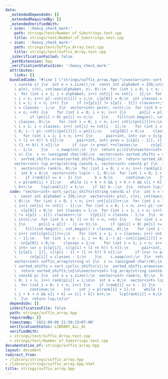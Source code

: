 ```yaml
---
data:
  _extendedDependsOn: []
  _extendedRequiredBy: []
  _extendedVerifiedWith:
  - icon: ':heavy_check_mark:'
    path: strings/test/Number_of_Substrings.test.cpp
    title: strings/test/Number_of_Substrings.test.cpp
  - icon: ':heavy_check_mark:'
    path: strings/test/Suffix_Array.test.cpp
    title: strings/test/Suffix_Array.test.cpp
  _isVerificationFailed: false
  _pathExtension: hpp
  _verificationStatusIcon: ':heavy_check_mark:'
  attributes:
    links: []
  bundledCode: "#line 1 \"strings/suffix_array.hpp\"\nvector<int> sort_cyclic_shifts(string\
    \ const& s) {\n  int n = s.size();\n  const int alphabet = 256;\n\n  vector<int>\
    \ p(n), c(n), cnt(max(alphabet, n), 0);\n  for (int i = 0; i < n; i++) cnt[s[i]]++;\n\
    \  for (int i = 1; i < alphabet; i++) cnt[i] += cnt[i - 1];\n  for (int i = 0;\
    \ i < n; i++) p[--cnt[s[i]]] = i;\n  c[p[0]] = 0;\n  int classes = 1;\n  for (int\
    \ i = 1; i < n; i++) {\n    if (s[p[i]] != s[p[i - 1]]) classes++;\n    c[p[i]]\
    \ = classes - 1;\n  }\n  vector<int> pn(n), cn(n);\n  for (int h = 0; (1 << h)\
    \ < n; ++h) {\n    for (int i = 0; i < n; i++) {\n      pn[i] = p[i] - (1 << h);\n\
    \      if (pn[i] < 0) pn[i] += n;\n    }\n    fill(cnt.begin(), cnt.begin() +\
    \ classes, 0);\n    for (int i = 0; i < n; i++) cnt[c[pn[i]]]++;\n    for (int\
    \ i = 1; i < classes; i++) cnt[i] += cnt[i - 1];\n    for (int i = n - 1; i >=\
    \ 0; i--) p[--cnt[c[pn[i]]]] = pn[i];\n    cn[p[0]] = 0;\n    classes = 1;\n \
    \   for (int i = 1; i < n; i++) {\n      pair<int, int> cur = {c[p[i]], c[(p[i]\
    \ + (1 << h)) % n]};\n      pair<int, int> prev = {c[p[i - 1]], c[(p[i - 1] +\
    \ (1 << h)) % n]};\n      if (cur != prev) ++classes;\n      cn[p[i]] = classes\
    \ - 1;\n    }\n    c.swap(cn);\n  }\n  return p;\n}\n\nvector<int> suffix_array(string\
    \ s) {\n  s += (unsigned char)(0);\n  vector<int> sorted_shifts = sort_cyclic_shifts(s);\n\
    \  sorted_shifts.erase(sorted_shifts.begin());\n  return sorted_shifts;\n}\n\n\
    vector<int> lcp_array(string const& s, vector<int> const& p) {\n  int n = s.size();\n\
    \  vector<int> rank(n, 0);\n  for (int i = 0; i < n; i++) rank[p[i]] = i;\n\n\
    \  int k = 0;\n  vector<int> lcp(n - 1, 0);\n  for (int i = 0; i < n; i++) {\n\
    \    if (rank[i] == n - 1) {\n      k = 0;\n      continue;\n    }\n    int j\
    \ = p[rank[i] + 1];\n    while (i + k < n && j + k < n && s[i + k] == s[j + k])\
    \ k++;\n    lcp[rank[i]] = k;\n    if (k) k--;\n  }\n  return lcp;\n}\n"
  code: "vector<int> sort_cyclic_shifts(string const& s) {\n  int n = s.size();\n\
    \  const int alphabet = 256;\n\n  vector<int> p(n), c(n), cnt(max(alphabet, n),\
    \ 0);\n  for (int i = 0; i < n; i++) cnt[s[i]]++;\n  for (int i = 1; i < alphabet;\
    \ i++) cnt[i] += cnt[i - 1];\n  for (int i = 0; i < n; i++) p[--cnt[s[i]]] = i;\n\
    \  c[p[0]] = 0;\n  int classes = 1;\n  for (int i = 1; i < n; i++) {\n    if (s[p[i]]\
    \ != s[p[i - 1]]) classes++;\n    c[p[i]] = classes - 1;\n  }\n  vector<int> pn(n),\
    \ cn(n);\n  for (int h = 0; (1 << h) < n; ++h) {\n    for (int i = 0; i < n; i++)\
    \ {\n      pn[i] = p[i] - (1 << h);\n      if (pn[i] < 0) pn[i] += n;\n    }\n\
    \    fill(cnt.begin(), cnt.begin() + classes, 0);\n    for (int i = 0; i < n;\
    \ i++) cnt[c[pn[i]]]++;\n    for (int i = 1; i < classes; i++) cnt[i] += cnt[i\
    \ - 1];\n    for (int i = n - 1; i >= 0; i--) p[--cnt[c[pn[i]]]] = pn[i];\n  \
    \  cn[p[0]] = 0;\n    classes = 1;\n    for (int i = 1; i < n; i++) {\n      pair<int,\
    \ int> cur = {c[p[i]], c[(p[i] + (1 << h)) % n]};\n      pair<int, int> prev =\
    \ {c[p[i - 1]], c[(p[i - 1] + (1 << h)) % n]};\n      if (cur != prev) ++classes;\n\
    \      cn[p[i]] = classes - 1;\n    }\n    c.swap(cn);\n  }\n  return p;\n}\n\n\
    vector<int> suffix_array(string s) {\n  s += (unsigned char)(0);\n  vector<int>\
    \ sorted_shifts = sort_cyclic_shifts(s);\n  sorted_shifts.erase(sorted_shifts.begin());\n\
    \  return sorted_shifts;\n}\n\nvector<int> lcp_array(string const& s, vector<int>\
    \ const& p) {\n  int n = s.size();\n  vector<int> rank(n, 0);\n  for (int i =\
    \ 0; i < n; i++) rank[p[i]] = i;\n\n  int k = 0;\n  vector<int> lcp(n - 1, 0);\n\
    \  for (int i = 0; i < n; i++) {\n    if (rank[i] == n - 1) {\n      k = 0;\n\
    \      continue;\n    }\n    int j = p[rank[i] + 1];\n    while (i + k < n &&\
    \ j + k < n && s[i + k] == s[j + k]) k++;\n    lcp[rank[i]] = k;\n    if (k) k--;\n\
    \  }\n  return lcp;\n}\n"
  dependsOn: []
  isVerificationFile: false
  path: strings/suffix_array.hpp
  requiredBy: []
  timestamp: '2022-09-06 21:59:15+07:00'
  verificationStatus: LIBRARY_ALL_AC
  verifiedWith:
  - strings/test/Suffix_Array.test.cpp
  - strings/test/Number_of_Substrings.test.cpp
documentation_of: strings/suffix_array.hpp
layout: document
redirect_from:
- /library/strings/suffix_array.hpp
- /library/strings/suffix_array.hpp.html
title: strings/suffix_array.hpp
---
```

